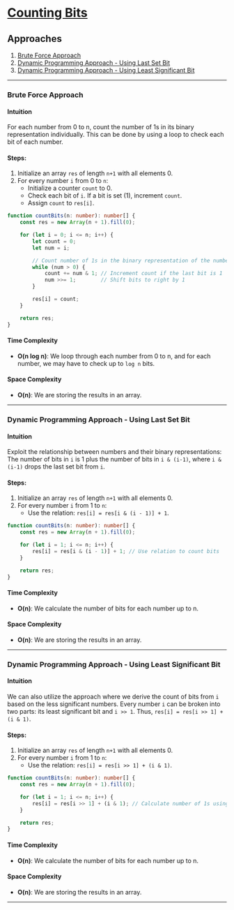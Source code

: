 # [Counting Bits](https://leetcode.com/problems/counting-bits/)

## Approaches
1. [Brute Force Approach](#brute-force-approach)
2. [Dynamic Programming Approach - Using Last Set Bit](#dynamic-programming-approach---using-last-set-bit)
3. [Dynamic Programming Approach - Using Least Significant Bit](#dynamic-programming-approach---using-least-significant-bit)

---

### Brute Force Approach

#### Intuition
For each number from 0 to n, count the number of 1s in its binary representation individually. This can be done by using a loop to check each bit of each number.

#### Steps:
1. Initialize an array `res` of length `n+1` with all elements 0.
2. For every number `i` from 0 to `n`:
    - Initialize a counter `count` to 0.
    - Check each bit of `i`. If a bit is set (1), increment `count`.
    - Assign `count` to `res[i]`.

```typescript
function countBits(n: number): number[] {
    const res = new Array(n + 1).fill(0);

    for (let i = 0; i <= n; i++) {
        let count = 0;
        let num = i;

        // Count number of 1s in the binary representation of the number
        while (num > 0) {
            count += num & 1; // Increment count if the last bit is 1
            num >>= 1;        // Shift bits to right by 1
        }

        res[i] = count;
    }

    return res;
}
```

#### Time Complexity
- **O(n log n)**: We loop through each number from 0 to n, and for each number, we may have to check up to `log n` bits.
  
#### Space Complexity
- **O(n)**: We are storing the results in an array.

---

### Dynamic Programming Approach - Using Last Set Bit

#### Intuition
Exploit the relationship between numbers and their binary representations: The number of bits in `i` is 1 plus the number of bits in `i & (i-1)`, where `i & (i-1)` drops the last set bit from `i`.

#### Steps:
1. Initialize an array `res` of length `n+1` with all elements 0.
2. For every number `i` from 1 to `n`:
    - Use the relation: `res[i] = res[i & (i - 1)] + 1`.

```typescript
function countBits(n: number): number[] {
    const res = new Array(n + 1).fill(0);

    for (let i = 1; i <= n; i++) {
        res[i] = res[i & (i - 1)] + 1; // Use relation to count bits
    }

    return res;
}
```

#### Time Complexity
- **O(n)**: We calculate the number of bits for each number up to n.

#### Space Complexity
- **O(n)**: We are storing the results in an array.

---

### Dynamic Programming Approach - Using Least Significant Bit

#### Intuition
We can also utilize the approach where we derive the count of bits from `i` based on the less significant numbers. Every number `i` can be broken into two parts: its least significant bit and `i >> 1`. Thus, `res[i] = res[i >> 1] + (i & 1)`.

#### Steps:
1. Initialize an array `res` of length `n+1` with all elements 0.
2. For every number `i` from 1 to `n`:
    - Use the relation: `res[i] = res[i >> 1] + (i & 1)`.

```typescript
function countBits(n: number): number[] {
    const res = new Array(n + 1).fill(0);

    for (let i = 1; i <= n; i++) {
        res[i] = res[i >> 1] + (i & 1); // Calculate number of 1s using right shift and bitwise AND
    }

    return res;
}
```

#### Time Complexity
- **O(n)**: We calculate the number of bits for each number up to n.

#### Space Complexity
- **O(n)**: We are storing the results in an array.

---

